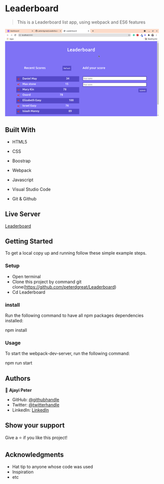 # Leaderboard


> This is a Leaderboard list app, using webpack and ES6 features

![screenshot](/img/leaderboard.png)
## Built With

- HTML5

- CSS

- Boostrap

- Webpack
  
- Javascript

- Visual Studio Code

- Git & Github


## Live Server
[Leaderboard](https://leaderboard-p.netlify.app/)

## Getting Started
To get a local copy up and running follow these simple example steps.

### Setup
* Open terminal
* Clone this project by command git clone(https://github.com/peterdgreat/Leaderboard)
* Cd Leaderboard

### install
Run the following command to have all npm packages dependencies installed:

npm install

### Usage

To start the webpack-dev-server, run the following command:

npm run start

## Authors

👤 **Ajayi Peter**

- GitHub: [@githubhandle](https://github.com/peterdgreat)
- Twitter: [@twitterhandle](https://twitter.com/dev_Peter_O)
- LinkedIn: [LinkedIn](https://linkedin.com/in/ajayi-peter-4391ab1b5)

## Show your support

Give a ⭐️ if you like this project!

## Acknowledgments
- Hat tip to anyone whose code was used
- Inspiration
- etc